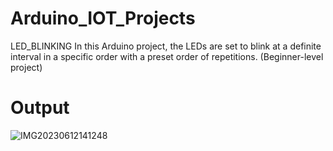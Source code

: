 # Arduino_IOT_Projects
LED_BLINKING 
In this Arduino project, the LEDs are set to blink at a definite interval in a specific order with a preset order of repetitions. (Beginner-level project)

# Output
![IMG20230612141248](https://github.com/Hima-101/Arduino_IOT_Projects/assets/104881955/13700519-bf6d-4a1e-b79a-cf20cab0b80c)
